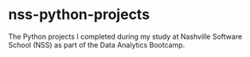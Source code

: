 # nss-python-projects
The Python projects I completed during my study at Nashville Software School (NSS) as part of the Data Analytics Bootcamp.
